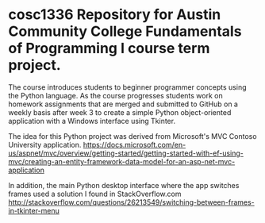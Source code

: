 # cosc1336 Repository for Austin Community College Fundamentals of Programming I course term project.

The course introduces students to beginner programmer concepts using the Python language.  As the course progresses students work on homework assignments that are merged and submitted to GitHub on a weekly basis after week 3 to create a simple Python object-oriented application with a Windows interface using Tkinter.

The idea for this Python project was derived from Microsoft's MVC Contoso University application. https://docs.microsoft.com/en-us/aspnet/mvc/overview/getting-started/getting-started-with-ef-using-mvc/creating-an-entity-framework-data-model-for-an-asp-net-mvc-application

In addition, the main Python desktop interface where the app switches frames used a solution I found in StackOverflow.com http://stackoverflow.com/questions/26213549/switching-between-frames-in-tkinter-menu
